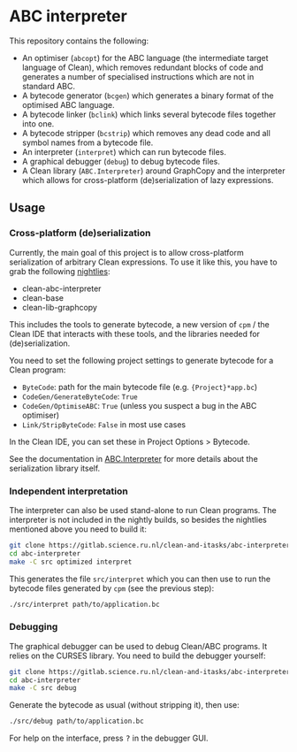 # ABC interpreter

This repository contains the following:

- An optimiser (`abcopt`) for the ABC language (the intermediate target
  language of Clean), which removes redundant blocks of code and generates a
  number of specialised instructions which are not in standard ABC.
- A bytecode generator (`bcgen`) which generates a binary format of the
  optimised ABC language.
- A bytecode linker (`bclink`) which links several bytecode files together into
  one.
- A bytecode stripper (`bcstrip`) which removes any dead code and all symbol
  names from a bytecode file.
- An interpreter (`interpret`) which can run bytecode files.
- A graphical debugger (`debug`) to debug bytecode files.
- A Clean library (`ABC.Interpreter`) around GraphCopy and the interpreter
  which allows for cross-platform (de)serialization of lazy expressions.

## Usage

### Cross-platform (de)serialization

Currently, the main goal of this project is to allow cross-platform
serialization of arbitrary Clean expressions. To use it like this, you have to
grab the following [nightlies][]:

- clean-abc-interpreter
- clean-base
- clean-lib-graphcopy

This includes the tools to generate bytecode, a new version of `cpm` / the
Clean IDE that interacts with these tools, and the libraries needed for
(de)serialization.

You need to set the following project settings to generate bytecode for a Clean
program:

- `ByteCode`: path for the main bytecode file (e.g. `{Project}*app.bc`)
- `CodeGen/GenerateByteCode`: `True`
- `CodeGen/OptimiseABC`: `True` (unless you suspect a bug in the ABC optimiser)
- `Link/StripByteCode`: `False` in most use cases

In the Clean IDE, you can set these in Project Options &gt; Bytecode.

See the documentation in [ABC.Interpreter](/lib/ABC/Interpreter.dcl) for more
details about the serialization library itself.

### Independent interpretation

The interpreter can also be used stand-alone to run Clean programs. The
interpreter is not included in the nightly builds, so besides the nightlies
mentioned above you need to build it:

```bash
git clone https://gitlab.science.ru.nl/clean-and-itasks/abc-interpreter
cd abc-interpreter
make -C src optimized interpret
```

This generates the file `src/interpret` which you can then use to run the
bytecode files generated by `cpm` (see the previous step):

```bash
./src/interpret path/to/application.bc
```

### Debugging

The graphical debugger can be used to debug Clean/ABC programs. It relies on
the CURSES library. You need to build the debugger yourself:

```bash
git clone https://gitlab.science.ru.nl/clean-and-itasks/abc-interpreter
cd abc-interpreter
make -C src debug
```

Generate the bytecode as usual (without stripping it), then use:

```bash
./src/debug path/to/application.bc
```

For help on the interface, press <kbd>?</kbd> in the debugger GUI.

[nightlies]: https://ftp.cs.ru.nl/Clean/builds/
